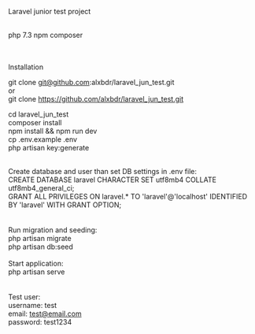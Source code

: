 Laravel junior test project


<br>
php 7.3
npm
composer

<br><br>
Installation

git clone git@github.com:alxbdr/laravel_jun_test.git <br>
or <br>
git clone https://github.com/alxbdr/laravel_jun_test.git

cd laravel_jun_test <br>
composer install <br>
npm install && npm run dev <br>
cp .env.example .env <br>
php artisan key:generate <br> <br>

Create database and user than set DB settings in .env file:<br>
CREATE DATABASE laravel CHARACTER SET utf8mb4 COLLATE utf8mb4_general_ci;<br>
GRANT ALL PRIVILEGES ON laravel.\* TO 'laravel'@'localhost' IDENTIFIED BY 'laravel' WITH GRANT OPTION;<br>
<br><br>
Run migration and seeding:<br>
php artisan migrate<br>
php artisan db:seed<br>
<br>
Start application:<br>
php artisan serve<br>
<br><br>
Test user:<br>
username: test<br>
email: test@email.com<br>
password: test1234<br>
